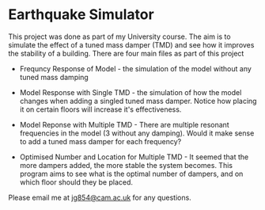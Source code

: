 # Earthquake Simulator

This project was done as part of my University course. The aim is to simulate the effect of a tuned mass damper (TMD) and see how it improves the stability of a building. There are four main files as part of this project 

* Frequncy Response of Model - the simulation of the model without any tuned mass damping

* Model Response with Single TMD - the simulation of how the model changes when adding a singled tuned mass damper. Notice how placing it on certain floors will increase it's effectiveness.

* Model Reponse with Multiple TMD - There are multiple resonant frequencies in the model (3 without any damping). Would it make sense to add a tuned mass damper for each frequency? 

* Optimised Number and Location for Multiple TMD - It seemed that the more dampers added, the more stable the system becomes. This program aims to see what is the optimal number of dampers, and on which floor should they be placed.


Please email me at jg854@cam.ac.uk for any questions.